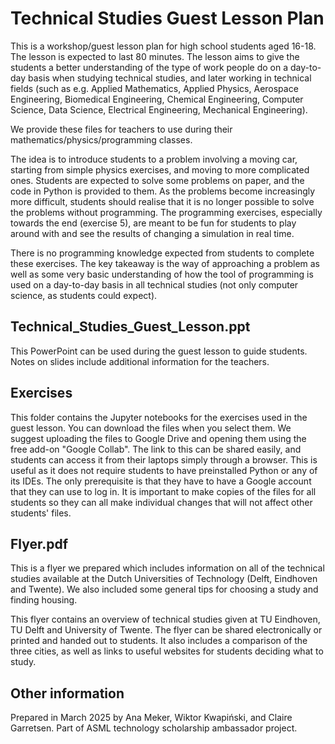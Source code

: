 # Technical Studies Guest Lesson Plan
This is a workshop/guest lesson plan for high school students aged 16-18. The lesson is expected to last 80 minutes. The lesson aims to give the students a better understanding of the type of work people do on a day-to-day basis when studying technical studies, and later working in technical fields (such as e.g. Applied Mathematics, Applied Physics, Aerospace Engineering, Biomedical Engineering, Chemical Engineering, Computer Science, Data Science, Electrical Engineering, Mechanical Engineering).

We provide these files for teachers to use during their mathematics/physics/programming classes.

The idea is to introduce students to a problem involving a moving car, starting from simple physics exercises, and moving to more complicated ones. Students are expected to solve some problems on paper, and the code in Python is provided to them. As the problems become increasingly more difficult, students should realise that it is no longer possible to solve the problems without programming. The programming exercises, especially towards the end (exercise 5), are meant to be fun for students to play around with and see the results of changing a simulation in real time.

There is no programming knowledge expected from students to complete these exercises. The key takeaway is the way of approaching a problem as well as some very basic understanding of how the tool of programming is used on a day-to-day basis in all technical studies (not only computer science, as students could expect).

## Technical_Studies_Guest_Lesson.ppt
This PowerPoint can be used during the guest lesson to guide students. Notes on slides include additional information for the teachers.

## Exercises
This folder contains the Jupyter notebooks for the exercises used in the guest lesson. You can download the files when you select them. We suggest uploading the files to Google Drive and opening them using the free add-on "Google Collab". The link to this can be shared easily, and students can access it from their laptops simply through a browser. This is useful as it does not require students to have preinstalled Python or any of its IDEs. The only prerequisite is that they have to have a Google account that they can use to log in. It is important to make copies of the files for all students so they can all make individual changes that will not affect other students' files.

## Flyer.pdf
This is a flyer we prepared which includes information on all of the technical studies available at the Dutch Universities of Technology (Delft, Eindhoven and Twente). We also included some general tips for choosing a study and finding housing.

This flyer contains an overview of technical studies given at TU Eindhoven, TU Delft and University of Twente. The flyer can be shared electronically or printed and handed out to students. It also includes a comparison of the three cities, as well as links to useful websites for students deciding what to study.


## Other information
Prepared in March 2025 by Ana Meker, Wiktor Kwapiński, and Claire Garretsen. Part of ASML technology scholarship ambassador project.
